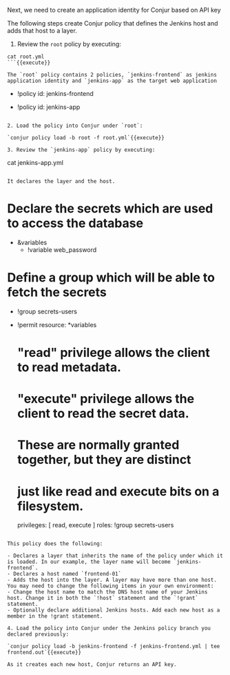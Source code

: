 
Next, we need to create an application identity for Conjur based on API key

The following steps create Conjur policy that defines the Jenkins host and adds that host to a layer.

1. Review the `root` policy by executing:
```
cat root.yml
```{{execute}}

The `root` policy contains 2 policies, `jenkins-frontend` as jenkins application identity and `jenkins-app` as the target web application

```
- !policy
  id: jenkins-frontend

- !policy
  id: jenkins-app
```

2. Load the policy into Conjur under `root`: 

`conjur policy load -b root -f root.yml`{{execute}}

3. Review the `jenkins-app` policy by executing:
```
cat jenkins-app.yml
```{{execute}}

It declares the layer and the host.

```
# Declare the secrets which are used to access the database
- &variables
  - !variable web_password

# Define a group which will be able to fetch the secrets
- !group secrets-users

- !permit
  resource: *variables
  # "read" privilege allows the client to read metadata.
  # "execute" privilege allows the client to read the secret data.
  # These are normally granted together, but they are distinct
  #   just like read and execute bits on a filesystem.
  privileges: [ read, execute ]
  roles: !group secrets-users
```

This policy does the following: 

- Declares a layer that inherits the name of the policy under which it is loaded. In our example, the layer name will become `jenkins-frontend`.
- Declares a host named `frontend-01`
- Adds the host into the layer. A layer may have more than one host.
You may need to change the following items in your own environment:
- Change the host name to match the DNS host name of your Jenkins host. Change it in both the `!host` statement and the `!grant` statement.
- Optionally declare additional Jenkins hosts. Add each new host as a member in the !grant statement.

4. Load the policy into Conjur under the Jenkins policy branch you declared previously: 

`conjur policy load -b jenkins-frontend -f jenkins-frontend.yml | tee frontend.out`{{execute}}

As it creates each new host, Conjur returns an API key.

